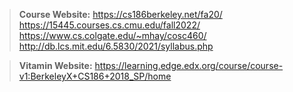 > **Course Website:** 
> https://cs186berkeley.net/fa20/
> https://15445.courses.cs.cmu.edu/fall2022/
> https://www.cs.colgate.edu/~mhay/cosc460/
> http://db.lcs.mit.edu/6.5830/2021/syllabus.php


> **Vitamin Website:** https://learning.edge.edx.org/course/course-v1:BerkeleyX+CS186+2018_SP/home




